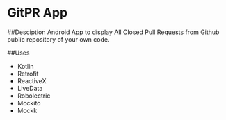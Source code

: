 # GitPR App

##Desciption
Android App to display All Closed Pull Requests from Github public
repository of your own code.

##Uses
- Kotlin
- Retrofit
- ReactiveX
- LiveData
- Robolectric
- Mockito
- Mockk
